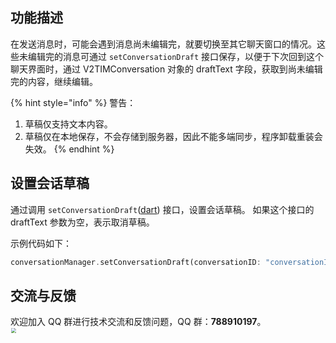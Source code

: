 ## 功能描述
在发送消息时，可能会遇到消息尚未编辑完，就要切换至其它聊天窗口的情况。这些未编辑完的消息可通过 `setConversationDraft` 接口保存，以便于下次回到这个聊天界面时，通过 V2TIMConversation 对象的 draftText 字段，获取到尚未编辑完的内容，继续编辑。

{% hint style="info" %}
警告：

1. 草稿仅支持文本内容。
2. 草稿仅在本地保存，不会存储到服务器，因此不能多端同步，程序卸载重装会失效。
{% endhint %}

## 设置会话草稿
通过调用 `setConversationDraft`([dart](https://pub.dev/documentation/tencent_im_sdk_plugin_platform_interface/latest/im_flutter_plugin_platform_interface/ImFlutterPlatform/setConversationDraft.html)) 接口，设置会话草稿。
如果这个接口的 draftText 参数为空，表示取消草稿。

示例代码如下：


```dart
conversationManager.setConversationDraft(conversationID: "conversationID",draftText: "草稿");
```


## 交流与反馈

欢迎加入 QQ 群进行技术交流和反馈问题，QQ 群：**788910197**。
<img style="width: 200px; max-width: inherit; zoom: 50%;" src="https://qcloudimg.tencent-cloud.cn/raw/f351a1640d265047db85ffab1cd086a7.png" />

